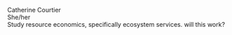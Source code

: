 Catherine Courtier  
She/her  
Study resource economics, specifically ecosystem services.
will this work?